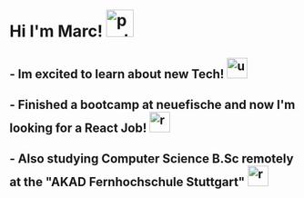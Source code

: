 # Hi I'm Marc! <img src="https://user-images.githubusercontent.com/47364895/157626274-bd64cddc-c725-4776-88b7-33244a31b285.gif" alt="party parrot laptop" width=48px/> 

## - Im excited to learn about new Tech! <img src="https://user-images.githubusercontent.com/47364895/157632227-295189c4-57a3-4b51-bfab-6f7efaf99635.gif" alt="up and down parrot" width=36px/>
 

## - Finished a bootcamp at neuefische and now I'm looking for a React Job! <img src="https://user-images.githubusercontent.com/47364895/157631839-2a5bf427-c30b-41ca-a433-0d7217d059af.gif" alt="react parrot" width=36px/>


## - Also studying Computer Science B.Sc remotely at the "AKAD Fernhochschule Stuttgart" <img src="https://user-images.githubusercontent.com/47364895/157634218-c9488c1e-c961-46ac-9104-eaeeb6c7abb6.gif" alt="react parrot" width=36px/>

